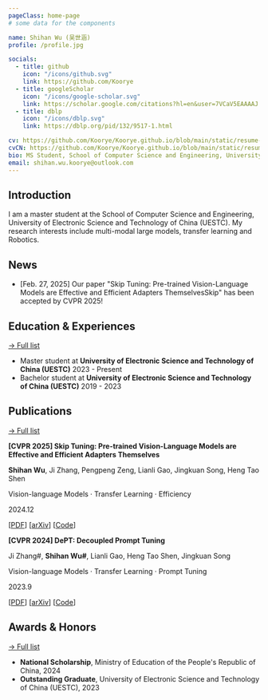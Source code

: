 ```yaml
---
pageClass: home-page
# some data for the components

name: Shihan Wu (吴世涵)
profile: /profile.jpg

socials:
  - title: github
    icon: "/icons/github.svg"
    link: https://github.com/Koorye
  - title: googleScholar
    icon: "/icons/google-scholar.svg"
    link: https://scholar.google.com/citations?hl=en&user=7VCaV5EAAAAJ
  - title: dblp
    icon: "/icons/dblp.svg"
    link: https://dblp.org/pid/132/9517-1.html

cv: https://github.com/Koorye/Koorye.github.io/blob/main/static/resume-en.pdf
cvCN: https://github.com/Koorye/Koorye.github.io/blob/main/static/resume-zh_CN.pdf
bio: MS Student, School of Computer Science and Engineering, University of Electronic science and technology of China (UESTC)
email: shihan.wu.koorye@outlook.com
---
```


<ProfileSection :frontmatter="$page.frontmatter" />

## Introduction

I am a master student at the School of Computer Science and Engineering, University of Electronic Science and Technology of China (UESTC). My research interests include multi-modal large models, transfer learning and Robotics.

## News

- [Feb. 27, 2025] Our paper "Skip Tuning: Pre-trained Vision-Language Models are Effective and Efficient Adapters ThemselvesSkip" has been accepted by CVPR 2025!

## Education & Experiences

[→ Full list](/about/)

- Master student at **University of Electronic Science and Technology of China (UESTC)** 2023 - Present
- Bachelor student at **University of Electronic Science and Technology of China (UESTC)** 2019 - 2023

## Publications

[→ Full list](/publications/)

<ProjectCard image="/pubs/skiptuning.png" hideBorder=true>

  **[CVPR 2025] Skip Tuning: Pre-trained Vision-Language Models are Effective and Efficient Adapters Themselves**

  **Shihan Wu**, Ji Zhang, Pengpeng Zeng, Lianli Gao, Jingkuan Song, Heng Tao Shen

  Vision-language Models · Transfer Learning · Efficiency

  2024.12

  [[PDF](https://arxiv.org/pdf/2412.11509)] [[arXiv](https://arxiv.org/abs/2412.11509)] [[Code](https://github.com/Koorye/SkipTuning)]

</ProjectCard>

<ProjectCard image="/pubs/dept.png" hideBorder=true>

  **[CVPR 2024] DePT: Decoupled Prompt Tuning**

  Ji Zhang#, **Shihan Wu#**, Lianli Gao, Heng Tao Shen, Jingkuan Song

  Vision-language Models · Transfer Learning · Prompt Tuning

  2023.9

  [[PDF](https://arxiv.org/pdf/2309.07439)] [[arXiv](https://arxiv.org/abs/2309.07439)] [[Code](https://github.com/Koorye/DePT)]

</ProjectCard>


## Awards & Honors

[→ Full list](/about/)

- **National Scholarship**, Ministry of Education of the People's Republic of China, 2024
- **Outstanding Graduate**, University of Electronic Science and Technology of China (UESTC), 2023

<!-- Custom style for this page -->

<style lang="stylus">

.theme-container.home-page .page
  font-size 14px
  font-family "lucida grande", "lucida sans unicode", lucida, "Helvetica Neue", Helvetica, Arial, sans-serif;
  p
    margin 0 0 0.5rem
  p, ul, ol
    line-height normal
  a
    font-weight normal
  .theme-default-content:not(.custom) > h2
    margin-bottom 0.5rem
  .theme-default-content:not(.custom) > h2:first-child + p
    margin-top 0.5rem
  .theme-default-content:not(.custom) > h3
    padding-top 4rem

  /* Override */
  .md-card
    margin-top 0.5em
    .card-image
      padding 0.2rem
      img
        max-width 120px
        max-height 120px
    .card-content p
      -webkit-margin-after 0.2em

@media (max-width: 419px)
  .theme-container.home-page .page
    p, ul, ol
      line-height 1.5

    .md-card
      .card-image
        img 
          width 100%
          max-width 400px

</style>
